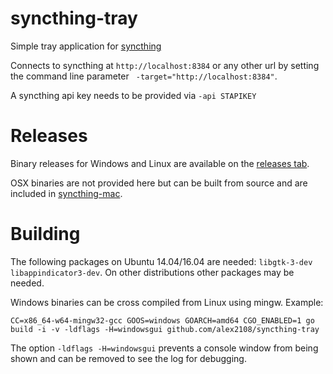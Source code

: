 syncthing-tray
==============
Simple tray application for [syncthing](https://github.com/syncthing/syncthing/)

Connects to syncthing at `http://localhost:8384` or any other url by setting the command line parameter ` -target="http://localhost:8384"`. 

A syncthing api key needs to be provided via `-api STAPIKEY`

Releases
========

Binary releases for Windows and Linux are available on the [releases tab](https://github.com/alex2108/syncthing-tray/releases).

OSX binaries are not provided here but can be built from source and are included in [syncthing-mac](https://github.com/xor-gate/syncthing-mac/releases).

Building
========

The following packages on Ubuntu 14.04/16.04 are needed: `libgtk-3-dev libappindicator3-dev`. On other distributions other packages may be needed.

Windows binaries can be cross compiled from Linux using mingw.
Example:
```
CC=x86_64-w64-mingw32-gcc GOOS=windows GOARCH=amd64 CGO_ENABLED=1 go build -i -v -ldflags -H=windowsgui github.com/alex2108/syncthing-tray
```
The option `-ldflags -H=windowsgui` prevents a console window from being shown and can be removed to see the log for debugging.
